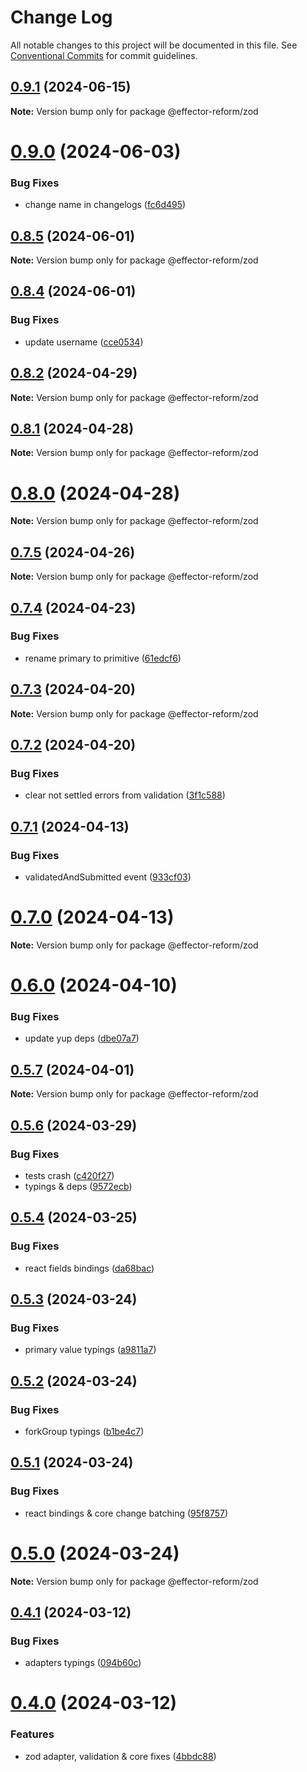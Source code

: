 # Change Log

All notable changes to this project will be documented in this file.
See [Conventional Commits](https://conventionalcommits.org) for commit guidelines.

## [0.9.1](https://github.com/movpushmov/effector-reform/compare/v0.9.0...v0.9.1) (2024-06-15)

**Note:** Version bump only for package @effector-reform/zod

# [0.9.0](https://github.com/movpushmov/effector-reform/compare/v0.8.5...v0.9.0) (2024-06-03)

### Bug Fixes

- change name in changelogs ([fc6d495](https://github.com/movpushmov/effector-reform/commit/fc6d4954df2186ff52c7bf075d999fe2d5edab49))

## [0.8.5](https://github.com/movpushmov/effector-reform/compare/v0.8.4...v0.8.5) (2024-06-01)

**Note:** Version bump only for package @effector-reform/zod

## [0.8.4](https://github.com/movpushmov/effector-reform/compare/v0.8.3...v0.8.4) (2024-06-01)

### Bug Fixes

- update username ([cce0534](https://github.com/movpushmov/effector-reform/commit/cce0534dd588bad09a0e0483367d81c5e583c430))

## [0.8.2](https://github.com/movpushmov/effector-reform/compare/v0.8.1...v0.8.2) (2024-04-29)

**Note:** Version bump only for package @effector-reform/zod

## [0.8.1](https://github.com/movpushmov/effector-reform/compare/v0.8.0...v0.8.1) (2024-04-28)

**Note:** Version bump only for package @effector-reform/zod

# [0.8.0](https://github.com/movpushmov/effector-reform/compare/v0.7.5...v0.8.0) (2024-04-28)

**Note:** Version bump only for package @effector-reform/zod

## [0.7.5](https://github.com/movpushmov/effector-reform/compare/v0.7.4...v0.7.5) (2024-04-26)

**Note:** Version bump only for package @effector-reform/zod

## [0.7.4](https://github.com/movpushmov/effector-reform/compare/v0.7.3...v0.7.4) (2024-04-23)

### Bug Fixes

- rename primary to primitive ([61edcf6](https://github.com/movpushmov/effector-reform/commit/61edcf63d343ef2dd2d6fdb146d8a13f29b50a88))

## [0.7.3](https://github.com/movpushmov/effector-reform/compare/v0.7.2...v0.7.3) (2024-04-20)

**Note:** Version bump only for package @effector-reform/zod

## [0.7.2](https://github.com/movpushmov/effector-reform/compare/v0.7.1...v0.7.2) (2024-04-20)

### Bug Fixes

- clear not settled errors from validation ([3f1c588](https://github.com/movpushmov/effector-reform/commit/3f1c588dfbd215fde598d64285d43f06b587de92))

## [0.7.1](https://github.com/movpushmov/effector-reform/compare/v0.7.0...v0.7.1) (2024-04-13)

### Bug Fixes

- validatedAndSubmitted event ([933cf03](https://github.com/movpushmov/effector-reform/commit/933cf03efa53405e9cd94695ab2655aabee441a5))

# [0.7.0](https://github.com/movpushmov/effector-reform/compare/v0.6.0...v0.7.0) (2024-04-13)

**Note:** Version bump only for package @effector-reform/zod

# [0.6.0](https://github.com/movpushmov/effector-reform/compare/v0.5.7...v0.6.0) (2024-04-10)

### Bug Fixes

- update yup deps ([dbe07a7](https://github.com/movpushmov/effector-reform/commit/dbe07a72ade9cf7f4142fa90a06f3f2d69d72b06))

## [0.5.7](https://github.com/movpushmov/effector-reform/compare/v0.5.6...v0.5.7) (2024-04-01)

**Note:** Version bump only for package @effector-reform/zod

## [0.5.6](https://github.com/movpushmov/effector-reform/compare/v0.5.5...v0.5.6) (2024-03-29)

### Bug Fixes

- tests crash ([c420f27](https://github.com/movpushmov/effector-reform/commit/c420f2706c9b7a2034118e43eeef2d035f41d3bc))
- typings & deps ([9572ecb](https://github.com/movpushmov/effector-reform/commit/9572ecb9d76e95c03c20dd8fd145e8623711279b))

## [0.5.4](https://github.com/movpushmov/effector-reform/compare/v0.5.3...v0.5.4) (2024-03-25)

### Bug Fixes

- react fields bindings ([da68bac](https://github.com/movpushmov/effector-reform/commit/da68bac1e7561ef89f9002f307d60750747e43da))

## [0.5.3](https://github.com/movpushmov/effector-reform/compare/v0.5.2...v0.5.3) (2024-03-24)

### Bug Fixes

- primary value typings ([a9811a7](https://github.com/movpushmov/effector-reform/commit/a9811a7a9a8398dffe9fc9275d09142807adb644))

## [0.5.2](https://github.com/movpushmov/effector-reform/compare/v0.5.1...v0.5.2) (2024-03-24)

### Bug Fixes

- forkGroup typings ([b1be4c7](https://github.com/movpushmov/effector-reform/commit/b1be4c79d741adec9f88ca86a6522ebe4f97d2fa))

## [0.5.1](https://github.com/movpushmov/effector-reform/compare/v0.5.0...v0.5.1) (2024-03-24)

### Bug Fixes

- react bindings & core change batching ([95f8757](https://github.com/movpushmov/effector-reform/commit/95f875762a00dd7c3b1f21e503eafa563c53ae94))

# [0.5.0](https://github.com/movpushmov/effector-reform/compare/v0.4.1...v0.5.0) (2024-03-24)

**Note:** Version bump only for package @effector-reform/zod

## [0.4.1](https://github.com/movpushmov/effector-reform/compare/v0.4.0...v0.4.1) (2024-03-12)

### Bug Fixes

- adapters typings ([094b60c](https://github.com/movpushmov/effector-reform/commit/094b60c599a3979eb29d7f812b89a97e895e4e0a))

# [0.4.0](https://github.com/movpushmov/effector-reform/compare/v0.3.1...v0.4.0) (2024-03-12)

### Features

- zod adapter, validation & core fixes ([4bbdc88](https://github.com/movpushmov/effector-reform/commit/4bbdc88108b9e0a329af7131337c9583d6634ee4))
